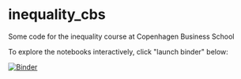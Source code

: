 # inequality_cbs
Some code for the inequality course at Copenhagen Business School

To explore the notebooks interactively, click "launch binder" below:

[![Binder](https://mybinder.org/badge_logo.svg)](https://mybinder.org/v2/gh/karlharmenberg/inequality_cbs/master)

